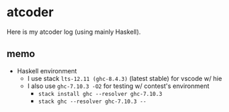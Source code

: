 # atcoder

Here is my atcoder log (using mainly Haskell).

## memo

- Haskell environment
  - I use stack `lts-12.11 (ghc-8.4.3)` (latest stable) for vscode w/ hie
  - I also use `ghc-7.10.3 -O2` for testing w/ contest's environment
    - `stack install ghc --resolver ghc-7.10.3`
    - `stack ghc --resolver ghc-7.10.3 -- `
